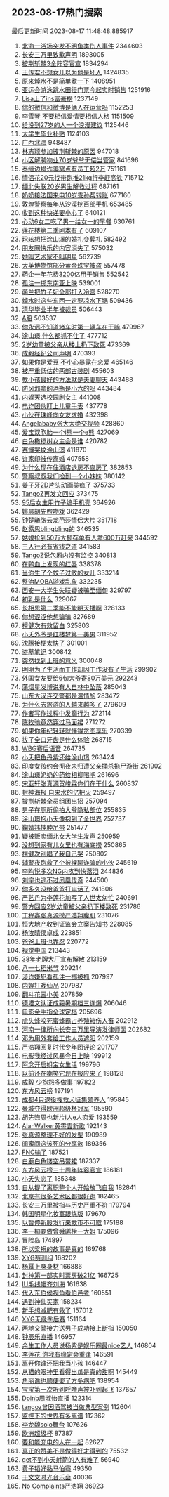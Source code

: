 ## 2023-08-17热门搜索 
最后更新时间 2023-08-17 11:48:48.885917 
1. [北海一浴场突发不明鱼类伤人事件](https://s.weibo.com/weibo?q=%23%E5%8C%97%E6%B5%B7%E4%B8%80%E6%B5%B4%E5%9C%BA%E7%AA%81%E5%8F%91%E4%B8%8D%E6%98%8E%E9%B1%BC%E7%B1%BB%E4%BC%A4%E4%BA%BA%E4%BA%8B%E4%BB%B6%23&t=31&band_rank=2&Refer=top) 2344603
1. [长安三万里致歉声明](https://s.weibo.com/weibo?q=%23%E9%95%BF%E5%AE%89%E4%B8%89%E4%B8%87%E9%87%8C%E8%87%B4%E6%AD%89%E5%A3%B0%E6%98%8E%23&t=31&band_rank=1&Refer=top) 1893005
1. [披荆斩棘3全阵容官宣](https://s.weibo.com/weibo?q=%23%E6%8A%AB%E8%8D%86%E6%96%A9%E6%A3%983%E5%85%A8%E9%98%B5%E5%AE%B9%E5%AE%98%E5%AE%A3%23&t=31&band_rank=14&Refer=top) 1834294
1. [王传君不想女儿以为他是坏人](https://s.weibo.com/weibo?q=%23%E7%8E%8B%E4%BC%A0%E5%90%9B%E4%B8%8D%E6%83%B3%E5%A5%B3%E5%84%BF%E4%BB%A5%E4%B8%BA%E4%BB%96%E6%98%AF%E5%9D%8F%E4%BA%BA%23&t=31&band_rank=2&Refer=top) 1424835
1. [原来焯水不是简单煮一下](https://s.weibo.com/weibo?q=%23%E5%8E%9F%E6%9D%A5%E7%84%AF%E6%B0%B4%E4%B8%8D%E6%98%AF%E7%AE%80%E5%8D%95%E7%85%AE%E4%B8%80%E4%B8%8B%23&t=31&band_rank=18&Refer=top) 1408951
1. [亚运会游泳跳水田径门票今起实时销售](https://s.weibo.com/weibo?q=%23%E4%BA%9A%E8%BF%90%E4%BC%9A%E6%B8%B8%E6%B3%B3%E8%B7%B3%E6%B0%B4%E7%94%B0%E5%BE%84%E9%97%A8%E7%A5%A8%E4%BB%8A%E8%B5%B7%E5%AE%9E%E6%97%B6%E9%94%80%E5%94%AE%23&t=31&band_rank=3&Refer=top) 1251916
1. [Lisa上了ins富豪榜](https://s.weibo.com/weibo?q=%23Lisa%E4%B8%8A%E4%BA%86ins%E5%AF%8C%E8%B1%AA%E6%A6%9C%23&t=31&band_rank=7&Refer=top) 1237149
1. [你的微信和微博是俩人在运营吗](https://s.weibo.com/weibo?q=%E4%BD%A0%E7%9A%84%E5%BE%AE%E4%BF%A1%E5%92%8C%E5%BE%AE%E5%8D%9A%E6%98%AF%E4%BF%A9%E4%BA%BA%E5%9C%A8%E8%BF%90%E8%90%A5%E5%90%97&t=31&band_rank=4&Refer=top) 1152253
1. [李雪琴 不要相信爱情要相信人格](https://s.weibo.com/weibo?q=%E6%9D%8E%E9%9B%AA%E7%90%B4%20%E4%B8%8D%E8%A6%81%E7%9B%B8%E4%BF%A1%E7%88%B1%E6%83%85%E8%A6%81%E7%9B%B8%E4%BF%A1%E4%BA%BA%E6%A0%BC&t=31&band_rank=4&Refer=top) 1151509
1. [给没到27岁的人一个浪漫建议](https://s.weibo.com/weibo?q=%E7%BB%99%E6%B2%A1%E5%88%B027%E5%B2%81%E7%9A%84%E4%BA%BA%E4%B8%80%E4%B8%AA%E6%B5%AA%E6%BC%AB%E5%BB%BA%E8%AE%AE&t=31&band_rank=2&Refer=top) 1125446
1. [大学生毕业补贴](https://s.weibo.com/weibo?q=%E5%A4%A7%E5%AD%A6%E7%94%9F%E6%AF%95%E4%B8%9A%E8%A1%A5%E8%B4%B4&t=31&band_rank=38&Refer=top) 1124103
1. [广西北海](https://s.weibo.com/weibo?q=%E5%B9%BF%E8%A5%BF%E5%8C%97%E6%B5%B7&t=31&band_rank=50&Refer=top) 948487
1. [林志颖参加披荆斩棘的原因](https://s.weibo.com/weibo?q=%23%E6%9E%97%E5%BF%97%E9%A2%96%E5%8F%82%E5%8A%A0%E6%8A%AB%E8%8D%86%E6%96%A9%E6%A3%98%E7%9A%84%E5%8E%9F%E5%9B%A0%23&t=31&band_rank=31&Refer=top) 947018
1. [小区解聘物业70岁爷爷无偿当管家](https://s.weibo.com/weibo?q=%23%E5%B0%8F%E5%8C%BA%E8%A7%A3%E8%81%98%E7%89%A9%E4%B8%9A70%E5%B2%81%E7%88%B7%E7%88%B7%E6%97%A0%E5%81%BF%E5%BD%93%E7%AE%A1%E5%AE%B6%23&t=31&band_rank=10&Refer=top) 841696
1. [泰缅边境诈骗窝点有员工超2万](https://s.weibo.com/weibo?q=%23%E6%B3%B0%E7%BC%85%E8%BE%B9%E5%A2%83%E8%AF%88%E9%AA%97%E7%AA%9D%E7%82%B9%E6%9C%89%E5%91%98%E5%B7%A5%E8%B6%852%E4%B8%87%23&t=31&band_rank=8&Refer=top) 751161
1. [情侣花20元找带跑推21kg行李赶高铁](https://s.weibo.com/weibo?q=%23%E6%83%85%E4%BE%A3%E8%8A%B120%E5%85%83%E6%89%BE%E5%B8%A6%E8%B7%91%E6%8E%A821kg%E8%A1%8C%E6%9D%8E%E8%B5%B6%E9%AB%98%E9%93%81%23&t=31&band_rank=34&Refer=top) 715712
1. [缅北失联20岁男生解救过程](https://s.weibo.com/weibo?q=%23%E7%BC%85%E5%8C%97%E5%A4%B1%E8%81%9420%E5%B2%81%E7%94%B7%E7%94%9F%E8%A7%A3%E6%95%91%E8%BF%87%E7%A8%8B%23&t=31&band_rank=5&Refer=top) 687161
1. [奶奶接法国来电10岁乖孙帮转账](https://s.weibo.com/weibo?q=%23%E5%A5%B6%E5%A5%B6%E6%8E%A5%E6%B3%95%E5%9B%BD%E6%9D%A5%E7%94%B510%E5%B2%81%E4%B9%96%E5%AD%99%E5%B8%AE%E8%BD%AC%E8%B4%A6%23&t=31&band_rank=9&Refer=top) 677160
1. [敦煌警察每年从沙漠挖百部手机](https://s.weibo.com/weibo?q=%23%E6%95%A6%E7%85%8C%E8%AD%A6%E5%AF%9F%E6%AF%8F%E5%B9%B4%E4%BB%8E%E6%B2%99%E6%BC%A0%E6%8C%96%E7%99%BE%E9%83%A8%E6%89%8B%E6%9C%BA%23&t=31&band_rank=37&Refer=top) 653485
1. [收到这种快递要小心了](https://s.weibo.com/weibo?q=%E6%94%B6%E5%88%B0%E8%BF%99%E7%A7%8D%E5%BF%AB%E9%80%92%E8%A6%81%E5%B0%8F%E5%BF%83%E4%BA%86&t=31&band_rank=39&Refer=top) 640121
1. [心动6女二吃了男一给女一的早餐](https://s.weibo.com/weibo?q=%23%E5%BF%83%E5%8A%A86%E5%A5%B3%E4%BA%8C%E5%90%83%E4%BA%86%E7%94%B7%E4%B8%80%E7%BB%99%E5%A5%B3%E4%B8%80%E7%9A%84%E6%97%A9%E9%A4%90%23&t=31&band_rank=6&Refer=top) 630761
1. [莲花楼第二季剧本有了](https://s.weibo.com/weibo?q=%23%E8%8E%B2%E8%8A%B1%E6%A5%BC%E7%AC%AC%E4%BA%8C%E5%AD%A3%E5%89%A7%E6%9C%AC%E6%9C%89%E4%BA%86%23&t=31&band_rank=7&Refer=top) 609107
1. [玱玹想把涂山璟的婚礼变葬礼](https://s.weibo.com/weibo?q=%23%E7%8E%B1%E7%8E%B9%E6%83%B3%E6%8A%8A%E6%B6%82%E5%B1%B1%E7%92%9F%E7%9A%84%E5%A9%9A%E7%A4%BC%E5%8F%98%E8%91%AC%E7%A4%BC%23&t=31&band_rank=19&Refer=top) 582492
1. [朋友圈快乐的内容消失了](https://s.weibo.com/weibo?q=%E6%9C%8B%E5%8F%8B%E5%9C%88%E5%BF%AB%E4%B9%90%E7%9A%84%E5%86%85%E5%AE%B9%E6%B6%88%E5%A4%B1%E4%BA%86&t=31&band_rank=8&Refer=top) 575032
1. [她叫艺术家不叫明星](https://s.weibo.com/weibo?q=%23%E5%A5%B9%E5%8F%AB%E8%89%BA%E6%9C%AF%E5%AE%B6%E4%B8%8D%E5%8F%AB%E6%98%8E%E6%98%9F%23&t=31&band_rank=26&Refer=top) 562739
1. [大英博物馆部分黄金珠宝被盗](https://s.weibo.com/weibo?q=%23%E5%A4%A7%E8%8B%B1%E5%8D%9A%E7%89%A9%E9%A6%86%E9%83%A8%E5%88%86%E9%BB%84%E9%87%91%E7%8F%A0%E5%AE%9D%E8%A2%AB%E7%9B%97%23&t=31&band_rank=22&Refer=top) 557478
1. [药企一年花费3200亿用于销售](https://s.weibo.com/weibo?q=%23%E8%8D%AF%E4%BC%81%E4%B8%80%E5%B9%B4%E8%8A%B1%E8%B4%B93200%E4%BA%BF%E7%94%A8%E4%BA%8E%E9%94%80%E5%94%AE%23&t=31&band_rank=18&Refer=top) 552542
1. [孤注一掷东南亚上映](https://s.weibo.com/weibo?q=%23%E5%AD%A4%E6%B3%A8%E4%B8%80%E6%8E%B7%E4%B8%9C%E5%8D%97%E4%BA%9A%E4%B8%8A%E6%98%A0%23&t=31&band_rank=22&Refer=top) 539001
1. [萌兰把竹子妃全部打入冷宫](https://s.weibo.com/weibo?q=%23%E8%90%8C%E5%85%B0%E6%8A%8A%E7%AB%B9%E5%AD%90%E5%A6%83%E5%85%A8%E9%83%A8%E6%89%93%E5%85%A5%E5%86%B7%E5%AE%AB%23&t=31&band_rank=20&Refer=top) 528270
1. [焯水时这些东西一定要凉水下锅](https://s.weibo.com/weibo?q=%E7%84%AF%E6%B0%B4%E6%97%B6%E8%BF%99%E4%BA%9B%E4%B8%9C%E8%A5%BF%E4%B8%80%E5%AE%9A%E8%A6%81%E5%87%89%E6%B0%B4%E4%B8%8B%E9%94%85&t=31&band_rank=39&Refer=top) 509436
1. [清华毕业半年被裁员](https://s.weibo.com/weibo?q=%E6%B8%85%E5%8D%8E%E6%AF%95%E4%B8%9A%E5%8D%8A%E5%B9%B4%E8%A2%AB%E8%A3%81%E5%91%98&t=31&band_rank=31&Refer=top) 506443
1. [A股](https://s.weibo.com/weibo?q=A%E8%82%A1&t=31&band_rank=13&Refer=top) 503537
1. [你永远不知道堵车时第一辆车在干嘛](https://s.weibo.com/weibo?q=%23%E4%BD%A0%E6%B0%B8%E8%BF%9C%E4%B8%8D%E7%9F%A5%E9%81%93%E5%A0%B5%E8%BD%A6%E6%97%B6%E7%AC%AC%E4%B8%80%E8%BE%86%E8%BD%A6%E5%9C%A8%E5%B9%B2%E5%98%9B%23&t=31&band_rank=49&Refer=top) 479967
1. [涂山璟 什么都抓不住了](https://s.weibo.com/weibo?q=%E6%B6%82%E5%B1%B1%E7%92%9F%20%E4%BB%80%E4%B9%88%E9%83%BD%E6%8A%93%E4%B8%8D%E4%BD%8F%E4%BA%86&t=31&band_rank=10&Refer=top) 477712
1. [2岁幼童被父亲从楼上扔下致死](https://s.weibo.com/weibo?q=%232%E5%B2%81%E5%B9%BC%E7%AB%A5%E8%A2%AB%E7%88%B6%E4%BA%B2%E4%BB%8E%E6%A5%BC%E4%B8%8A%E6%89%94%E4%B8%8B%E8%87%B4%E6%AD%BB%23&t=31&band_rank=11&Refer=top) 473369
1. [成毅经纪公司声明](https://s.weibo.com/weibo?q=%23%E6%88%90%E6%AF%85%E7%BB%8F%E7%BA%AA%E5%85%AC%E5%8F%B8%E5%A3%B0%E6%98%8E%23&t=31&band_rank=12&Refer=top) 470393
1. [如果你是爱豆 不小心暴露在恋爱](https://s.weibo.com/weibo?q=%E5%A6%82%E6%9E%9C%E4%BD%A0%E6%98%AF%E7%88%B1%E8%B1%86%20%E4%B8%8D%E5%B0%8F%E5%BF%83%E6%9A%B4%E9%9C%B2%E5%9C%A8%E6%81%8B%E7%88%B1&t=31&band_rank=12&Refer=top) 465146
1. [被严重低估的两部古装剧](https://s.weibo.com/weibo?q=%23%E8%A2%AB%E4%B8%A5%E9%87%8D%E4%BD%8E%E4%BC%B0%E7%9A%84%E4%B8%A4%E9%83%A8%E5%8F%A4%E8%A3%85%E5%89%A7%23&t=31&band_rank=13&Refer=top) 455603
1. [教小孩最好的方法就是夫妻聊天](https://s.weibo.com/weibo?q=%E6%95%99%E5%B0%8F%E5%AD%A9%E6%9C%80%E5%A5%BD%E7%9A%84%E6%96%B9%E6%B3%95%E5%B0%B1%E6%98%AF%E5%A4%AB%E5%A6%BB%E8%81%8A%E5%A4%A9&t=31&band_rank=31&Refer=top) 443488
1. [防风邶拿的酒瓶是小六的吗](https://s.weibo.com/weibo?q=%23%E9%98%B2%E9%A3%8E%E9%82%B6%E6%8B%BF%E7%9A%84%E9%85%92%E7%93%B6%E6%98%AF%E5%B0%8F%E5%85%AD%E7%9A%84%E5%90%97%23&t=31&band_rank=39&Refer=top) 443484
1. [内娱天选校园剧女主](https://s.weibo.com/weibo?q=%23%E5%86%85%E5%A8%B1%E5%A4%A9%E9%80%89%E6%A0%A1%E5%9B%AD%E5%89%A7%E5%A5%B3%E4%B8%BB%23&t=31&band_rank=18&Refer=top) 441008
1. [电诈团伙盯上儿童手表](https://s.weibo.com/weibo?q=%23%E7%94%B5%E8%AF%88%E5%9B%A2%E4%BC%99%E7%9B%AF%E4%B8%8A%E5%84%BF%E7%AB%A5%E6%89%8B%E8%A1%A8%23&t=31&band_rank=15&Refer=top) 437778
1. [小伙在珠峰向女友求婚](https://s.weibo.com/weibo?q=%23%E5%B0%8F%E4%BC%99%E5%9C%A8%E7%8F%A0%E5%B3%B0%E5%90%91%E5%A5%B3%E5%8F%8B%E6%B1%82%E5%A9%9A%23&t=31&band_rank=15&Refer=top) 432398
1. [Angelababy张大大绝交视频](https://s.weibo.com/weibo?q=%23Angelababy%E5%BC%A0%E5%A4%A7%E5%A4%A7%E7%BB%9D%E4%BA%A4%E8%A7%86%E9%A2%91%23&t=31&band_rank=14&Refer=top) 428860
1. [爱宝双胞胎一个i熊一个e熊](https://s.weibo.com/weibo?q=%23%E7%88%B1%E5%AE%9D%E5%8F%8C%E8%83%9E%E8%83%8E%E4%B8%80%E4%B8%AAi%E7%86%8A%E4%B8%80%E4%B8%AAe%E7%86%8A%23&t=31&band_rank=17&Refer=top) 427069
1. [白色橄榄树女主会是谁](https://s.weibo.com/weibo?q=%23%E7%99%BD%E8%89%B2%E6%A9%84%E6%A6%84%E6%A0%91%E5%A5%B3%E4%B8%BB%E4%BC%9A%E6%98%AF%E8%B0%81%23&t=31&band_rank=24&Refer=top) 420782
1. [赛博哭坟涂山璟](https://s.weibo.com/weibo?q=%E8%B5%9B%E5%8D%9A%E5%93%AD%E5%9D%9F%E6%B6%82%E5%B1%B1%E7%92%9F&t=31&band_rank=28&Refer=top) 411870
1. [许家印被传离婚](https://s.weibo.com/weibo?q=%23%E8%AE%B8%E5%AE%B6%E5%8D%B0%E8%A2%AB%E4%BC%A0%E7%A6%BB%E5%A9%9A%23&t=31&band_rank=25&Refer=top) 407558
1. [为什么现在住酒店退房不查房了](https://s.weibo.com/weibo?q=%23%E4%B8%BA%E4%BB%80%E4%B9%88%E7%8E%B0%E5%9C%A8%E4%BD%8F%E9%85%92%E5%BA%97%E9%80%80%E6%88%BF%E4%B8%8D%E6%9F%A5%E6%88%BF%E4%BA%86%23&t=31&band_rank=21&Refer=top) 382853
1. [警察叔叔我们捡到一个小妹妹](https://s.weibo.com/weibo?q=%23%E8%AD%A6%E5%AF%9F%E5%8F%94%E5%8F%94%E6%88%91%E4%BB%AC%E6%8D%A1%E5%88%B0%E4%B8%80%E4%B8%AA%E5%B0%8F%E5%A6%B9%E5%A6%B9%23&t=31&band_rank=23&Refer=top) 380142
1. [姜子牙2D片头动画美疯了](https://s.weibo.com/weibo?q=%E5%A7%9C%E5%AD%90%E7%89%992D%E7%89%87%E5%A4%B4%E5%8A%A8%E7%94%BB%E7%BE%8E%E7%96%AF%E4%BA%86&t=31&band_rank=31&Refer=top) 375733
1. [TangoZ再发文回应](https://s.weibo.com/weibo?q=%23TangoZ%E5%86%8D%E5%8F%91%E6%96%87%E5%9B%9E%E5%BA%94%23&t=31&band_rank=11&Refer=top) 373475
1. [95后女生用竹子编手机壳](https://s.weibo.com/weibo?q=%2395%E5%90%8E%E5%A5%B3%E7%94%9F%E7%94%A8%E7%AB%B9%E5%AD%90%E7%BC%96%E6%89%8B%E6%9C%BA%E5%A3%B3%23&t=31&band_rank=39&Refer=top) 364926
1. [姚晨胡先煦吻戏](https://s.weibo.com/weibo?q=%23%E5%A7%9A%E6%99%A8%E8%83%A1%E5%85%88%E7%85%A6%E5%90%BB%E6%88%8F%23&t=31&band_rank=14&Refer=top) 362429
1. [钟楚曦张云龙芭莎情侣大片](https://s.weibo.com/weibo?q=%23%E9%92%9F%E6%A5%9A%E6%9B%A6%E5%BC%A0%E4%BA%91%E9%BE%99%E8%8A%AD%E8%8E%8E%E6%83%85%E4%BE%A3%E5%A4%A7%E7%89%87%23&t=31&band_rank=36&Refer=top) 351718
1. [赵露思blingbling的](https://s.weibo.com/weibo?q=%23%E8%B5%B5%E9%9C%B2%E6%80%9Dblingbling%E7%9A%84%23&t=31&band_rank=16&Refer=top) 346535
1. [姑娘抢到50万大额存单有人拿600万赶来](https://s.weibo.com/weibo?q=%23%E5%A7%91%E5%A8%98%E6%8A%A2%E5%88%B050%E4%B8%87%E5%A4%A7%E9%A2%9D%E5%AD%98%E5%8D%95%E6%9C%89%E4%BA%BA%E6%8B%BF600%E4%B8%87%E8%B5%B6%E6%9D%A5%23&t=31&band_rank=21&Refer=top) 344592
1. [三人行必有省钱之道](https://s.weibo.com/weibo?q=%23%E4%B8%89%E4%BA%BA%E8%A1%8C%E5%BF%85%E6%9C%89%E7%9C%81%E9%92%B1%E4%B9%8B%E9%81%93%23&t=31&band_rank=25&Refer=top) 341583
1. [TangoZ说包厢内没有监控](https://s.weibo.com/weibo?q=%23TangoZ%E8%AF%B4%E5%8C%85%E5%8E%A2%E5%86%85%E6%B2%A1%E6%9C%89%E7%9B%91%E6%8E%A7%23&t=31&band_rank=46&Refer=top) 340813
1. [在鸭血上发现的红唇](https://s.weibo.com/weibo?q=%23%E5%9C%A8%E9%B8%AD%E8%A1%80%E4%B8%8A%E5%8F%91%E7%8E%B0%E7%9A%84%E7%BA%A2%E5%94%87%23&t=31&band_rank=17&Refer=top) 338378
1. [当你生了个蚊子过敏的女儿](https://s.weibo.com/weibo?q=%23%E5%BD%93%E4%BD%A0%E7%94%9F%E4%BA%86%E4%B8%AA%E8%9A%8A%E5%AD%90%E8%BF%87%E6%95%8F%E7%9A%84%E5%A5%B3%E5%84%BF%23&t=31&band_rank=24&Refer=top) 333214
1. [整治MOBA游戏乱象](https://s.weibo.com/weibo?q=%23%E6%95%B4%E6%B2%BBMOBA%E6%B8%B8%E6%88%8F%E4%B9%B1%E8%B1%A1%23&t=31&band_rank=19&Refer=top) 332235
1. [西安一大学生失联疑被骗至缅甸](https://s.weibo.com/weibo?q=%23%E8%A5%BF%E5%AE%89%E4%B8%80%E5%A4%A7%E5%AD%A6%E7%94%9F%E5%A4%B1%E8%81%94%E7%96%91%E8%A2%AB%E9%AA%97%E8%87%B3%E7%BC%85%E7%94%B8%23&t=31&band_rank=48&Refer=top) 329797
1. [初乳是什么](https://s.weibo.com/weibo?q=%E5%88%9D%E4%B9%B3%E6%98%AF%E4%BB%80%E4%B9%88&t=31&band_rank=31&Refer=top) 329067
1. [长相思第二季能不能明天播啊](https://s.weibo.com/weibo?q=%23%E9%95%BF%E7%9B%B8%E6%80%9D%E7%AC%AC%E4%BA%8C%E5%AD%A3%E8%83%BD%E4%B8%8D%E8%83%BD%E6%98%8E%E5%A4%A9%E6%92%AD%E5%95%8A%23&t=31&band_rank=18&Refer=top) 328133
1. [你想涩涩他想骗骗](https://s.weibo.com/weibo?q=%23%E4%BD%A0%E6%83%B3%E6%B6%A9%E6%B6%A9%E4%BB%96%E6%83%B3%E9%AA%97%E9%AA%97%23&t=31&band_rank=40&Refer=top) 327689
1. [檀健次有效留白](https://s.weibo.com/weibo?q=%23%E6%AA%80%E5%81%A5%E6%AC%A1%E6%9C%89%E6%95%88%E7%95%99%E7%99%BD%23&t=31&band_rank=27&Refer=top) 325803
1. [小夭外爷是红楼梦第一美男](https://s.weibo.com/weibo?q=%23%E5%B0%8F%E5%A4%AD%E5%A4%96%E7%88%B7%E6%98%AF%E7%BA%A2%E6%A5%BC%E6%A2%A6%E7%AC%AC%E4%B8%80%E7%BE%8E%E7%94%B7%23&t=31&band_rank=41&Refer=top) 311952
1. [沈腾接梗太快了](https://s.weibo.com/weibo?q=%23%E6%B2%88%E8%85%BE%E6%8E%A5%E6%A2%97%E5%A4%AA%E5%BF%AB%E4%BA%86%23&t=31&band_rank=24&Refer=top) 301001
1. [盗墓笔记](https://s.weibo.com/weibo?q=%E7%9B%97%E5%A2%93%E7%AC%94%E8%AE%B0&t=31&band_rank=22&Refer=top) 300842
1. [突然找到上班的意义](https://s.weibo.com/weibo?q=%23%E7%AA%81%E7%84%B6%E6%89%BE%E5%88%B0%E4%B8%8A%E7%8F%AD%E7%9A%84%E6%84%8F%E4%B9%89%23&t=31&band_rank=23&Refer=top) 300048
1. [明明为了生活而工作却因工作没有了生活](https://s.weibo.com/weibo?q=%E6%98%8E%E6%98%8E%E4%B8%BA%E4%BA%86%E7%94%9F%E6%B4%BB%E8%80%8C%E5%B7%A5%E4%BD%9C%E5%8D%B4%E5%9B%A0%E5%B7%A5%E4%BD%9C%E6%B2%A1%E6%9C%89%E4%BA%86%E7%94%9F%E6%B4%BB&t=31&band_rank=34&Refer=top) 299902
1. [外国女友要给6旬大爷寄80万美元](https://s.weibo.com/weibo?q=%23%E5%A4%96%E5%9B%BD%E5%A5%B3%E5%8F%8B%E8%A6%81%E7%BB%996%E6%97%AC%E5%A4%A7%E7%88%B7%E5%AF%8480%E4%B8%87%E7%BE%8E%E5%85%83%23&t=31&band_rank=34&Refer=top) 292243
1. [蒲熠星发博说有人自林中坠落](https://s.weibo.com/weibo?q=%23%E8%92%B2%E7%86%A0%E6%98%9F%E5%8F%91%E5%8D%9A%E8%AF%B4%E6%9C%89%E4%BA%BA%E8%87%AA%E6%9E%97%E4%B8%AD%E5%9D%A0%E8%90%BD%23&t=31&band_rank=41&Refer=top) 285043
1. [山东大汉连交警都是温情的](https://s.weibo.com/weibo?q=%23%E5%B1%B1%E4%B8%9C%E5%A4%A7%E6%B1%89%E8%BF%9E%E4%BA%A4%E8%AD%A6%E9%83%BD%E6%98%AF%E6%B8%A9%E6%83%85%E7%9A%84%23&t=31&band_rank=18&Refer=top) 283472
1. [为什么去旅游的人越来越多了](https://s.weibo.com/weibo?q=%23%E4%B8%BA%E4%BB%80%E4%B9%88%E5%8E%BB%E6%97%85%E6%B8%B8%E7%9A%84%E4%BA%BA%E8%B6%8A%E6%9D%A5%E8%B6%8A%E5%A4%9A%E4%BA%86%23&t=31&band_rank=23&Refer=top) 279609
1. [作者写作过程中发癫行为](https://s.weibo.com/weibo?q=%E4%BD%9C%E8%80%85%E5%86%99%E4%BD%9C%E8%BF%87%E7%A8%8B%E4%B8%AD%E5%8F%91%E7%99%AB%E8%A1%8C%E4%B8%BA&t=31&band_rank=33&Refer=top) 272114
1. [陈牧驰竟然穿过马面裙](https://s.weibo.com/weibo?q=%23%E9%99%88%E7%89%A7%E9%A9%B0%E7%AB%9F%E7%84%B6%E7%A9%BF%E8%BF%87%E9%A9%AC%E9%9D%A2%E8%A3%99%23&t=31&band_rank=32&Refer=top) 271272
1. [如果你年纪轻轻就懂得贪图享乐](https://s.weibo.com/weibo?q=%E5%A6%82%E6%9E%9C%E4%BD%A0%E5%B9%B4%E7%BA%AA%E8%BD%BB%E8%BD%BB%E5%B0%B1%E6%87%82%E5%BE%97%E8%B4%AA%E5%9B%BE%E4%BA%AB%E4%B9%90&t=31&band_rank=29&Refer=top) 270339
1. [拔了全口牙齿是什么体验](https://s.weibo.com/weibo?q=%23%E6%8B%94%E4%BA%86%E5%85%A8%E5%8F%A3%E7%89%99%E9%BD%BF%E6%98%AF%E4%BB%80%E4%B9%88%E4%BD%93%E9%AA%8C%23&t=31&band_rank=20&Refer=top) 268715
1. [WBG赛后语音](https://s.weibo.com/weibo?q=WBG%E8%B5%9B%E5%90%8E%E8%AF%AD%E9%9F%B3&t=31&band_rank=32&Refer=top) 264735
1. [小夭把鱼丹紫还给涂山璟](https://s.weibo.com/weibo?q=%23%E5%B0%8F%E5%A4%AD%E6%8A%8A%E9%B1%BC%E4%B8%B9%E7%B4%AB%E8%BF%98%E7%BB%99%E6%B6%82%E5%B1%B1%E7%92%9F%23&t=31&band_rank=26&Refer=top) 263424
1. [印度女孩约会彻夜未归遭父亲捅杀拖尸游街](https://s.weibo.com/weibo?q=%23%E5%8D%B0%E5%BA%A6%E5%A5%B3%E5%AD%A9%E7%BA%A6%E4%BC%9A%E5%BD%BB%E5%A4%9C%E6%9C%AA%E5%BD%92%E9%81%AD%E7%88%B6%E4%BA%B2%E6%8D%85%E6%9D%80%E6%8B%96%E5%B0%B8%E6%B8%B8%E8%A1%97%23&t=31&band_rank=25&Refer=top) 261902
1. [涂山璟奶奶的药给相柳喝吧](https://s.weibo.com/weibo?q=%23%E6%B6%82%E5%B1%B1%E7%92%9F%E5%A5%B6%E5%A5%B6%E7%9A%84%E8%8D%AF%E7%BB%99%E7%9B%B8%E6%9F%B3%E5%96%9D%E5%90%A7%23&t=31&band_rank=26&Refer=top) 261696
1. [宋亚轩张真源贺峻霖你们在干什么](https://s.weibo.com/weibo?q=%23%E5%AE%8B%E4%BA%9A%E8%BD%A9%E5%BC%A0%E7%9C%9F%E6%BA%90%E8%B4%BA%E5%B3%BB%E9%9C%96%E4%BD%A0%E4%BB%AC%E5%9C%A8%E5%B9%B2%E4%BB%80%E4%B9%88%23&t=31&band_rank=27&Refer=top) 260837
1. [封神海报 自来水的亿把火](https://s.weibo.com/weibo?q=%E5%B0%81%E7%A5%9E%E6%B5%B7%E6%8A%A5%20%E8%87%AA%E6%9D%A5%E6%B0%B4%E7%9A%84%E4%BA%BF%E6%8A%8A%E7%81%AB&t=31&band_rank=28&Refer=top) 259497
1. [披荆斩棘全员组团出招](https://s.weibo.com/weibo?q=%23%E6%8A%AB%E8%8D%86%E6%96%A9%E6%A3%98%E5%85%A8%E5%91%98%E7%BB%84%E5%9B%A2%E5%87%BA%E6%8B%9B%23&t=31&band_rank=28&Refer=top) 257094
1. [男子在厕所偷拍大爷隐私部位](https://s.weibo.com/weibo?q=%23%E7%94%B7%E5%AD%90%E5%9C%A8%E5%8E%95%E6%89%80%E5%81%B7%E6%8B%8D%E5%A4%A7%E7%88%B7%E9%9A%90%E7%A7%81%E9%83%A8%E4%BD%8D%23&t=31&band_rank=33&Refer=top) 255835
1. [涂山璟抱小夭像抱到了全世界](https://s.weibo.com/weibo?q=%23%E6%B6%82%E5%B1%B1%E7%92%9F%E6%8A%B1%E5%B0%8F%E5%A4%AD%E5%83%8F%E6%8A%B1%E5%88%B0%E4%BA%86%E5%85%A8%E4%B8%96%E7%95%8C%23&t=31&band_rank=36&Refer=top) 252737
1. [鞠婧祎挂脖吊带](https://s.weibo.com/weibo?q=%23%E9%9E%A0%E5%A9%A7%E7%A5%8E%E6%8C%82%E8%84%96%E5%90%8A%E5%B8%A6%23&t=31&band_rank=29&Refer=top) 251477
1. [疑被贩卖缅北女大学生发声](https://s.weibo.com/weibo?q=%23%E7%96%91%E8%A2%AB%E8%B4%A9%E5%8D%96%E7%BC%85%E5%8C%97%E5%A5%B3%E5%A4%A7%E5%AD%A6%E7%94%9F%E5%8F%91%E5%A3%B0%23&t=31&band_rank=30&Refer=top) 250959
1. [没想到家有儿女里也有海底捞](https://s.weibo.com/weibo?q=%23%E6%B2%A1%E6%83%B3%E5%88%B0%E5%AE%B6%E6%9C%89%E5%84%BF%E5%A5%B3%E9%87%8C%E4%B9%9F%E6%9C%89%E6%B5%B7%E5%BA%95%E6%8D%9E%23&t=31&band_rank=32&Refer=top) 250865
1. [檀健次别唱了我自己哭](https://s.weibo.com/weibo?q=%23%E6%AA%80%E5%81%A5%E6%AC%A1%E5%88%AB%E5%94%B1%E4%BA%86%E6%88%91%E8%87%AA%E5%B7%B1%E5%93%AD%23&t=31&band_rank=33&Refer=top) 250802
1. [辅警夜跑救了个被裸聊诈骗的小伙](https://s.weibo.com/weibo?q=%23%E8%BE%85%E8%AD%A6%E5%A4%9C%E8%B7%91%E6%95%91%E4%BA%86%E4%B8%AA%E8%A2%AB%E8%A3%B8%E8%81%8A%E8%AF%88%E9%AA%97%E7%9A%84%E5%B0%8F%E4%BC%99%23&t=31&band_rank=46&Refer=top) 245619
1. [李昀锐多次NG内疚到快落泪](https://s.weibo.com/weibo?q=%23%E6%9D%8E%E6%98%80%E9%94%90%E5%A4%9A%E6%AC%A1NG%E5%86%85%E7%96%9A%E5%88%B0%E5%BF%AB%E8%90%BD%E6%B3%AA%23&t=31&band_rank=40&Refer=top) 244836
1. [刘宇也逃不过凤凰传奇](https://s.weibo.com/weibo?q=%23%E5%88%98%E5%AE%87%E4%B9%9F%E9%80%83%E4%B8%8D%E8%BF%87%E5%87%A4%E5%87%B0%E4%BC%A0%E5%A5%87%23&t=31&band_rank=40&Refer=top) 244500
1. [你多久没给爸爸打电话了](https://s.weibo.com/weibo?q=%23%E4%BD%A0%E5%A4%9A%E4%B9%85%E6%B2%A1%E7%BB%99%E7%88%B8%E7%88%B8%E6%89%93%E7%94%B5%E8%AF%9D%E4%BA%86%23&t=31&band_rank=33&Refer=top) 241806
1. [严艺丹为李莲花加写了人世太匆忙](https://s.weibo.com/weibo?q=%23%E4%B8%A5%E8%89%BA%E4%B8%B9%E4%B8%BA%E6%9D%8E%E8%8E%B2%E8%8A%B1%E5%8A%A0%E5%86%99%E4%BA%86%E4%BA%BA%E4%B8%96%E5%A4%AA%E5%8C%86%E5%BF%99%23&t=31&band_rank=26&Refer=top) 240691
1. [警方回应2岁幼童被父亲扔下楼致死](https://s.weibo.com/weibo?q=%23%E8%AD%A6%E6%96%B9%E5%9B%9E%E5%BA%942%E5%B2%81%E5%B9%BC%E7%AB%A5%E8%A2%AB%E7%88%B6%E4%BA%B2%E6%89%94%E4%B8%8B%E6%A5%BC%E8%87%B4%E6%AD%BB%23&t=31&band_rank=50&Refer=top) 231786
1. [丁程鑫张真源摸严浩翔腹肌](https://s.weibo.com/weibo?q=%23%E4%B8%81%E7%A8%8B%E9%91%AB%E5%BC%A0%E7%9C%9F%E6%BA%90%E6%91%B8%E4%B8%A5%E6%B5%A9%E7%BF%94%E8%85%B9%E8%82%8C%23&t=31&band_rank=37&Refer=top) 231076
1. [恒大地产收到证监会立案告知书](https://s.weibo.com/weibo?q=%23%E6%81%92%E5%A4%A7%E5%9C%B0%E4%BA%A7%E6%94%B6%E5%88%B0%E8%AF%81%E7%9B%91%E4%BC%9A%E7%AB%8B%E6%A1%88%E5%91%8A%E7%9F%A5%E4%B9%A6%23&t=31&band_rank=37&Refer=top) 228085
1. [杨汝晴侯卓成](https://s.weibo.com/weibo?q=%E6%9D%A8%E6%B1%9D%E6%99%B4%E4%BE%AF%E5%8D%93%E6%88%90&t=31&band_rank=41&Refer=top) 223851
1. [爸爸上班也靠忍](https://s.weibo.com/weibo?q=%23%E7%88%B8%E7%88%B8%E4%B8%8A%E7%8F%AD%E4%B9%9F%E9%9D%A0%E5%BF%8D%23&t=31&band_rank=38&Refer=top) 220772
1. [视觉中国](https://s.weibo.com/weibo?q=%E8%A7%86%E8%A7%89%E4%B8%AD%E5%9B%BD&t=31&band_rank=39&Refer=top) 213443
1. [38年老牌大厂宣布解散](https://s.weibo.com/weibo?q=%2338%E5%B9%B4%E8%80%81%E7%89%8C%E5%A4%A7%E5%8E%82%E5%AE%A3%E5%B8%83%E8%A7%A3%E6%95%A3%23&t=31&band_rank=32&Refer=top) 213159
1. [八一七稻米节](https://s.weibo.com/weibo?q=%23%E5%85%AB%E4%B8%80%E4%B8%83%E7%A8%BB%E7%B1%B3%E8%8A%82%23&t=31&band_rank=19&Refer=top) 209214
1. [涉诈嫌犯看孤注一掷被抓](https://s.weibo.com/weibo?q=%23%E6%B6%89%E8%AF%88%E5%AB%8C%E7%8A%AF%E7%9C%8B%E5%AD%A4%E6%B3%A8%E4%B8%80%E6%8E%B7%E8%A2%AB%E6%8A%93%23&t=31&band_rank=50&Refer=top) 207997
1. [内娱打戏仙品](https://s.weibo.com/weibo?q=%23%E5%86%85%E5%A8%B1%E6%89%93%E6%88%8F%E4%BB%99%E5%93%81%23&t=31&band_rank=46&Refer=top) 207987
1. [翻斗花园小美](https://s.weibo.com/weibo?q=%E7%BF%BB%E6%96%97%E8%8A%B1%E5%9B%AD%E5%B0%8F%E7%BE%8E&t=31&band_rank=39&Refer=top) 207859
1. [德塔文认证成毅暑期档三连爆](https://s.weibo.com/weibo?q=%23%E5%BE%B7%E5%A1%94%E6%96%87%E8%AE%A4%E8%AF%81%E6%88%90%E6%AF%85%E6%9A%91%E6%9C%9F%E6%A1%A3%E4%B8%89%E8%BF%9E%E7%88%86%23&t=31&band_rank=33&Refer=top) 206046
1. [电影金手指全球定档](https://s.weibo.com/weibo?q=%23%E7%94%B5%E5%BD%B1%E9%87%91%E6%89%8B%E6%8C%87%E5%85%A8%E7%90%83%E5%AE%9A%E6%A1%A3%23&t=31&band_rank=35&Refer=top) 205696
1. [虎头蜂咬死蜜蜂霸占养殖箱伤人畜](https://s.weibo.com/weibo?q=%23%E8%99%8E%E5%A4%B4%E8%9C%82%E5%92%AC%E6%AD%BB%E8%9C%9C%E8%9C%82%E9%9C%B8%E5%8D%A0%E5%85%BB%E6%AE%96%E7%AE%B1%E4%BC%A4%E4%BA%BA%E7%95%9C%23&t=31&band_rank=49&Refer=top) 202912
1. [河南一律所向长安三万里导演发律师函](https://s.weibo.com/weibo?q=%23%E6%B2%B3%E5%8D%97%E4%B8%80%E5%BE%8B%E6%89%80%E5%90%91%E9%95%BF%E5%AE%89%E4%B8%89%E4%B8%87%E9%87%8C%E5%AF%BC%E6%BC%94%E5%8F%91%E5%BE%8B%E5%B8%88%E5%87%BD%23&t=31&band_rank=41&Refer=top) 202682
1. [邓为用外套给工作人员遮阳](https://s.weibo.com/weibo?q=%23%E9%82%93%E4%B8%BA%E7%94%A8%E5%A4%96%E5%A5%97%E7%BB%99%E5%B7%A5%E4%BD%9C%E4%BA%BA%E5%91%98%E9%81%AE%E9%98%B3%23&t=31&band_rank=36&Refer=top) 202159
1. [严浩翔回复时代少年团评论](https://s.weibo.com/weibo?q=%23%E4%B8%A5%E6%B5%A9%E7%BF%94%E5%9B%9E%E5%A4%8D%E6%97%B6%E4%BB%A3%E5%B0%91%E5%B9%B4%E5%9B%A2%E8%AF%84%E8%AE%BA%23&t=31&band_rank=45&Refer=top) 201707
1. [电影我经过风暴今日上映](https://s.weibo.com/weibo?q=%23%E7%94%B5%E5%BD%B1%E6%88%91%E7%BB%8F%E8%BF%87%E9%A3%8E%E6%9A%B4%E4%BB%8A%E6%97%A5%E4%B8%8A%E6%98%A0%23&t=31&band_rank=35&Refer=top) 199912
1. [阿念开启姐宝女生活](https://s.weibo.com/weibo?q=%23%E9%98%BF%E5%BF%B5%E5%BC%80%E5%90%AF%E5%A7%90%E5%AE%9D%E5%A5%B3%E7%94%9F%E6%B4%BB%23&t=31&band_rank=44&Refer=top) 199796
1. [以前还在嘲笑它现在报应来了](https://s.weibo.com/weibo?q=%E4%BB%A5%E5%89%8D%E8%BF%98%E5%9C%A8%E5%98%B2%E7%AC%91%E5%AE%83%E7%8E%B0%E5%9C%A8%E6%8A%A5%E5%BA%94%E6%9D%A5%E4%BA%86&t=31&band_rank=47&Refer=top) 198128
1. [成毅 少抱怨多做事](https://s.weibo.com/weibo?q=%E6%88%90%E6%AF%85%20%E5%B0%91%E6%8A%B1%E6%80%A8%E5%A4%9A%E5%81%9A%E4%BA%8B&t=31&band_rank=33&Refer=top) 197822
1. [东方风云榜](https://s.weibo.com/weibo?q=%E4%B8%9C%E6%96%B9%E9%A3%8E%E4%BA%91%E6%A6%9C&t=31&band_rank=44&Refer=top) 197191
1. [成都4只退役搜救犬征集领养人](https://s.weibo.com/weibo?q=%23%E6%88%90%E9%83%BD4%E5%8F%AA%E9%80%80%E5%BD%B9%E6%90%9C%E6%95%91%E7%8A%AC%E5%BE%81%E9%9B%86%E9%A2%86%E5%85%BB%E4%BA%BA%23&t=31&band_rank=45&Refer=top) 195845
1. [曼城夺得欧洲超级杯冠军](https://s.weibo.com/weibo?q=%23%E6%9B%BC%E5%9F%8E%E5%A4%BA%E5%BE%97%E6%AC%A7%E6%B4%B2%E8%B6%85%E7%BA%A7%E6%9D%AF%E5%86%A0%E5%86%9B%23&t=31&band_rank=50&Refer=top) 195590
1. [胡先煦周也新片i人e人恋爱](https://s.weibo.com/weibo?q=%23%E8%83%A1%E5%85%88%E7%85%A6%E5%91%A8%E4%B9%9F%E6%96%B0%E7%89%87i%E4%BA%BAe%E4%BA%BA%E6%81%8B%E7%88%B1%23&t=31&band_rank=38&Refer=top) 193559
1. [AlanWalker黄霄雲新歌](https://s.weibo.com/weibo?q=AlanWalker%E9%BB%84%E9%9C%84%E9%9B%B2%E6%96%B0%E6%AD%8C&t=31&band_rank=39&Refer=top) 192143
1. [张真源整理不好的发型](https://s.weibo.com/weibo?q=%23%E5%BC%A0%E7%9C%9F%E6%BA%90%E6%95%B4%E7%90%86%E4%B8%8D%E5%A5%BD%E7%9A%84%E5%8F%91%E5%9E%8B%23&t=31&band_rank=33&Refer=top) 190989
1. [闺蜜间这该死的分享欲](https://s.weibo.com/weibo?q=%E9%97%BA%E8%9C%9C%E9%97%B4%E8%BF%99%E8%AF%A5%E6%AD%BB%E7%9A%84%E5%88%86%E4%BA%AB%E6%AC%B2&t=31&band_rank=40&Refer=top) 189356
1. [FNC输了](https://s.weibo.com/weibo?q=FNC%E8%BE%93%E4%BA%86&t=31&band_rank=35&Refer=top) 187521
1. [白鹿白色镂空吊带裙](https://s.weibo.com/weibo?q=%23%E7%99%BD%E9%B9%BF%E7%99%BD%E8%89%B2%E9%95%82%E7%A9%BA%E5%90%8A%E5%B8%A6%E8%A3%99%23&t=31&band_rank=41&Refer=top) 187337
1. [东方风云榜三十周年阵容官宣](https://s.weibo.com/weibo?q=%23%E4%B8%9C%E6%96%B9%E9%A3%8E%E4%BA%91%E6%A6%9C%E4%B8%89%E5%8D%81%E5%91%A8%E5%B9%B4%E9%98%B5%E5%AE%B9%E5%AE%98%E5%AE%A3%23&t=31&band_rank=40&Refer=top) 186181
1. [小夭失恋了](https://s.weibo.com/weibo?q=%23%E5%B0%8F%E5%A4%AD%E5%A4%B1%E6%81%8B%E4%BA%86%23&t=31&band_rank=43&Refer=top) 185348
1. [自从提了离职整个人开始放飞自我](https://s.weibo.com/weibo?q=%E8%87%AA%E4%BB%8E%E6%8F%90%E4%BA%86%E7%A6%BB%E8%81%8C%E6%95%B4%E4%B8%AA%E4%BA%BA%E5%BC%80%E5%A7%8B%E6%94%BE%E9%A3%9E%E8%87%AA%E6%88%91&t=31&band_rank=50&Refer=top) 182841
1. [北京有很多艺术区都很好逛](https://s.weibo.com/weibo?q=%E5%8C%97%E4%BA%AC%E6%9C%89%E5%BE%88%E5%A4%9A%E8%89%BA%E6%9C%AF%E5%8C%BA%E9%83%BD%E5%BE%88%E5%A5%BD%E9%80%9B&t=31&band_rank=39&Refer=top) 182465
1. [长安三万里被指与历史严重不符](https://s.weibo.com/weibo?q=%23%E9%95%BF%E5%AE%89%E4%B8%89%E4%B8%87%E9%87%8C%E8%A2%AB%E6%8C%87%E4%B8%8E%E5%8E%86%E5%8F%B2%E4%B8%A5%E9%87%8D%E4%B8%8D%E7%AC%A6%23&t=31&band_rank=49&Refer=top) 179794
1. [韩国明星化妆室跟练版](https://s.weibo.com/weibo?q=%E9%9F%A9%E5%9B%BD%E6%98%8E%E6%98%9F%E5%8C%96%E5%A6%86%E5%AE%A4%E8%B7%9F%E7%BB%83%E7%89%88&t=31&band_rank=45&Refer=top) 179670
1. [以暂停新股发行来救市不可取](https://s.weibo.com/weibo?q=%23%E4%BB%A5%E6%9A%82%E5%81%9C%E6%96%B0%E8%82%A1%E5%8F%91%E8%A1%8C%E6%9D%A5%E6%95%91%E5%B8%82%E4%B8%8D%E5%8F%AF%E5%8F%96%23&t=31&band_rank=40&Refer=top) 175188
1. [李一桐要做曾舜晞榜一大姐](https://s.weibo.com/weibo?q=%23%E6%9D%8E%E4%B8%80%E6%A1%90%E8%A6%81%E5%81%9A%E6%9B%BE%E8%88%9C%E6%99%9E%E6%A6%9C%E4%B8%80%E5%A4%A7%E5%A7%90%23&t=31&band_rank=37&Refer=top) 175096
1. [冒险岛](https://s.weibo.com/weibo?q=%E5%86%92%E9%99%A9%E5%B2%9B&t=31&band_rank=41&Refer=top) 174897
1. [所以梁祝的故事是真的](https://s.weibo.com/weibo?q=%E6%89%80%E4%BB%A5%E6%A2%81%E7%A5%9D%E7%9A%84%E6%95%85%E4%BA%8B%E6%98%AF%E7%9C%9F%E7%9A%84&t=31&band_rank=35&Refer=top) 169768
1. [XYG赛训组](https://s.weibo.com/weibo?q=XYG%E8%B5%9B%E8%AE%AD%E7%BB%84&t=31&band_rank=38&Refer=top) 168202
1. [杨幂上身身材](https://s.weibo.com/weibo?q=%23%E6%9D%A8%E5%B9%82%E4%B8%8A%E8%BA%AB%E8%BA%AB%E6%9D%90%23&t=31&band_rank=42&Refer=top) 166886
1. [封神第一部实时票房破21亿](https://s.weibo.com/weibo?q=%23%E5%B0%81%E7%A5%9E%E7%AC%AC%E4%B8%80%E9%83%A8%E5%AE%9E%E6%97%B6%E7%A5%A8%E6%88%BF%E7%A0%B421%E4%BA%BF%23&t=31&band_rank=41&Refer=top) 166725
1. [IU毛线帽齐刘海](https://s.weibo.com/weibo?q=%23IU%E6%AF%9B%E7%BA%BF%E5%B8%BD%E9%BD%90%E5%88%98%E6%B5%B7%23&t=31&band_rank=30&Refer=top) 161638
1. [代入东伯侯视角看伯邑考](https://s.weibo.com/weibo?q=%E4%BB%A3%E5%85%A5%E4%B8%9C%E4%BC%AF%E4%BE%AF%E8%A7%86%E8%A7%92%E7%9C%8B%E4%BC%AF%E9%82%91%E8%80%83&t=31&band_rank=50&Refer=top) 160551
1. [遇到神仙买家](https://s.weibo.com/weibo?q=%E9%81%87%E5%88%B0%E7%A5%9E%E4%BB%99%E4%B9%B0%E5%AE%B6&t=31&band_rank=50&Refer=top) 158234
1. [新手想减肥有救了](https://s.weibo.com/weibo?q=%E6%96%B0%E6%89%8B%E6%83%B3%E5%87%8F%E8%82%A5%E6%9C%89%E6%95%91%E4%BA%86&t=31&band_rank=40&Refer=top) 157012
1. [XYG无缘季后赛](https://s.weibo.com/weibo?q=XYG%E6%97%A0%E7%BC%98%E5%AD%A3%E5%90%8E%E8%B5%9B&t=31&band_rank=47&Refer=top) 151164
1. [两地交警接力送男子成功接上断指](https://s.weibo.com/weibo?q=%23%E4%B8%A4%E5%9C%B0%E4%BA%A4%E8%AD%A6%E6%8E%A5%E5%8A%9B%E9%80%81%E7%94%B7%E5%AD%90%E6%88%90%E5%8A%9F%E6%8E%A5%E4%B8%8A%E6%96%AD%E6%8C%87%23&t=31&band_rank=49&Refer=top) 150050
1. [钟辰乐直播](https://s.weibo.com/weibo?q=%23%E9%92%9F%E8%BE%B0%E4%B9%90%E7%9B%B4%E6%92%AD%23&t=31&band_rank=43&Refer=top) 146957
1. [余生工作人员说杨紫是娱乐圈最nice艺人](https://s.weibo.com/weibo?q=%23%E4%BD%99%E7%94%9F%E5%B7%A5%E4%BD%9C%E4%BA%BA%E5%91%98%E8%AF%B4%E6%9D%A8%E7%B4%AB%E6%98%AF%E5%A8%B1%E4%B9%90%E5%9C%88%E6%9C%80nice%E8%89%BA%E4%BA%BA%23&t=31&band_rank=44&Refer=top) 146804
1. [李莲花 你我有缘定会重逢](https://s.weibo.com/weibo?q=%E6%9D%8E%E8%8E%B2%E8%8A%B1%20%E4%BD%A0%E6%88%91%E6%9C%89%E7%BC%98%E5%AE%9A%E4%BC%9A%E9%87%8D%E9%80%A2&t=31&band_rank=45&Refer=top) 146591
1. [离开你谁还把我当小孩](https://s.weibo.com/weibo?q=%E7%A6%BB%E5%BC%80%E4%BD%A0%E8%B0%81%E8%BF%98%E6%8A%8A%E6%88%91%E5%BD%93%E5%B0%8F%E5%AD%A9&t=31&band_rank=46&Refer=top) 146447
1. [从猫的眼神里看得出瓜是真的甜啊](https://s.weibo.com/weibo?q=%E4%BB%8E%E7%8C%AB%E7%9A%84%E7%9C%BC%E7%A5%9E%E9%87%8C%E7%9C%8B%E5%BE%97%E5%87%BA%E7%93%9C%E6%98%AF%E7%9C%9F%E7%9A%84%E7%94%9C%E5%95%8A&t=31&band_rank=48&Refer=top) 145449
1. [角丽谯也顺便娶了方多病吧](https://s.weibo.com/weibo?q=%23%E8%A7%92%E4%B8%BD%E8%B0%AF%E4%B9%9F%E9%A1%BA%E4%BE%BF%E5%A8%B6%E4%BA%86%E6%96%B9%E5%A4%9A%E7%97%85%E5%90%A7%23&t=31&band_rank=45&Refer=top) 138954
1. [宝宝第一次听到呼噜声被吓到起飞](https://s.weibo.com/weibo?q=%23%E5%AE%9D%E5%AE%9D%E7%AC%AC%E4%B8%80%E6%AC%A1%E5%90%AC%E5%88%B0%E5%91%BC%E5%99%9C%E5%A3%B0%E8%A2%AB%E5%90%93%E5%88%B0%E8%B5%B7%E9%A3%9E%23&t=31&band_rank=49&Refer=top) 137657
1. [Doinb周淑怡直播](https://s.weibo.com/weibo?q=%23Doinb%E5%91%A8%E6%B7%91%E6%80%A1%E7%9B%B4%E6%92%AD%23&t=31&band_rank=45&Refer=top) 122314
1. [tangoz曾因酒驾被当做典型案例](https://s.weibo.com/weibo?q=%23tangoz%E6%9B%BE%E5%9B%A0%E9%85%92%E9%A9%BE%E8%A2%AB%E5%BD%93%E5%81%9A%E5%85%B8%E5%9E%8B%E6%A1%88%E4%BE%8B%23&t=31&band_rank=44&Refer=top) 112604
1. [监控下的世界有多离谱](https://s.weibo.com/weibo?q=%E7%9B%91%E6%8E%A7%E4%B8%8B%E7%9A%84%E4%B8%96%E7%95%8C%E6%9C%89%E5%A4%9A%E7%A6%BB%E8%B0%B1&t=31&band_rank=50&Refer=top) 112362
1. [李龙馥solo舞台](https://s.weibo.com/weibo?q=%23%E6%9D%8E%E9%BE%99%E9%A6%A5solo%E8%88%9E%E5%8F%B0%23&t=31&band_rank=18&Refer=top) 107626
1. [欧洲超级杯](https://s.weibo.com/weibo?q=%23%E6%AC%A7%E6%B4%B2%E8%B6%85%E7%BA%A7%E6%9D%AF%23&t=31&band_rank=44&Refer=top) 87387
1. [要和能充电的人在一起](https://s.weibo.com/weibo?q=%E8%A6%81%E5%92%8C%E8%83%BD%E5%85%85%E7%94%B5%E7%9A%84%E4%BA%BA%E5%9C%A8%E4%B8%80%E8%B5%B7&t=31&band_rank=50&Refer=top) 82627
1. [真正的赞美不是做得好才得到的](https://s.weibo.com/weibo?q=%E7%9C%9F%E6%AD%A3%E7%9A%84%E8%B5%9E%E7%BE%8E%E4%B8%8D%E6%98%AF%E5%81%9A%E5%BE%97%E5%A5%BD%E6%89%8D%E5%BE%97%E5%88%B0%E7%9A%84&t=31&band_rank=28&Refer=top) 75532
1. [get不到小夭射箭的人有难了](https://s.weibo.com/weibo?q=get%E4%B8%8D%E5%88%B0%E5%B0%8F%E5%A4%AD%E5%B0%84%E7%AE%AD%E7%9A%84%E4%BA%BA%E6%9C%89%E9%9A%BE%E4%BA%86&t=31&band_rank=46&Refer=top) 56940
1. [黄子韬好黏马伯骞](https://s.weibo.com/weibo?q=%23%E9%BB%84%E5%AD%90%E9%9F%AC%E5%A5%BD%E9%BB%8F%E9%A9%AC%E4%BC%AF%E9%AA%9E%23&t=31&band_rank=42&Refer=top) 49350
1. [于文文时光音乐会](https://s.weibo.com/weibo?q=%23%E4%BA%8E%E6%96%87%E6%96%87%E6%97%B6%E5%85%89%E9%9F%B3%E4%B9%90%E4%BC%9A%23&t=31&band_rank=50&Refer=top) 40036
1. [No Complaints严浩翔](https://s.weibo.com/weibo?q=No%20Complaints%E4%B8%A5%E6%B5%A9%E7%BF%94&t=31&band_rank=49&Refer=top) 36923
